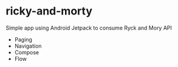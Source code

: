 # ricky-and-morty
Simple app using Android Jetpack to consume Ryck and Mory API

- Paging
- Navigation
- Compose
- Flow

